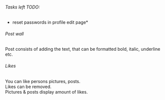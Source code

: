 ###### Tasks left TODO:

- reset passwords in profile edit page*

###### Post wall

Post consists of adding the text, that can be formatted bold, italic, underline etc.  

###### Likes

You can like persons pictures, posts.  
Likes can be removed.  
Pictures & posts display amount of likes.  

